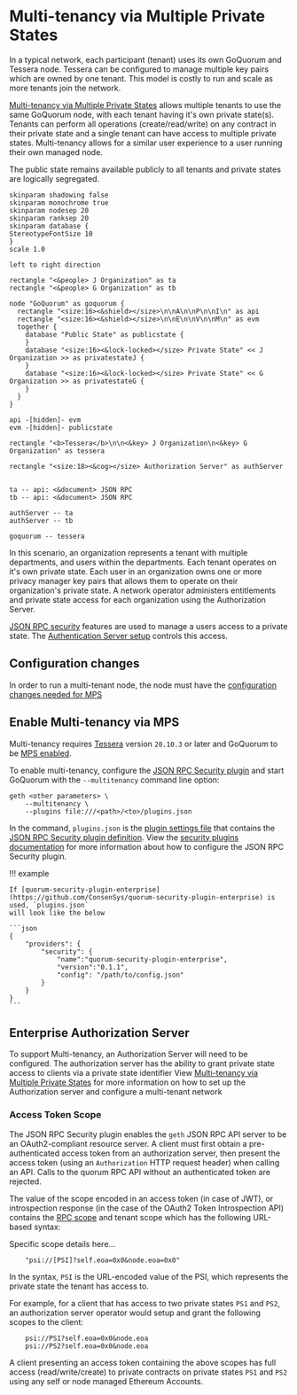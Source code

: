 # Multi-tenancy via Multiple Private States

In a typical network, each participant (tenant) uses its own GoQuorum and Tessera node. Tessera can
be configured to manage multiple key pairs which are owned by one tenant. This model is costly to
run and scale as more tenants join the network.

[Multi-tenancy via Multiple Private States] allows multiple tenants to use the same GoQuorum node, with each tenant having it's own private state(s). Tenants can perform all operations (create/read/write) on any contract in their private state and a single tenant can have access to multiple private states. Multi-tenancy allows for a similar user experience to a user running their own managed node.

The public state remains available publicly to all tenants and private states are logically segregated.

```plantuml
skinparam shadowing false
skinparam monochrome true
skinparam nodesep 20
skinparam ranksep 20
skinparam database {
StereotypeFontSize 10
}
scale 1.0

left to right direction

rectangle "<&people> J Organization" as ta
rectangle "<&people> G Organization" as tb

node "GoQuorum" as goquorum {
  rectangle "<size:16><&shield></size>\n\nA\n\nP\n\nI\n" as api
  rectangle "<size:16><&shield></size>\n\nE\n\nV\n\nM\n" as evm
  together {
    database "Public State" as publicstate {
    }
    database "<size:16><&lock-locked></size> Private State" << J Organization >> as privatestateJ {
    }
    database "<size:16><&lock-locked></size> Private State" << G Organization >> as privatestateG {
    }
  }
}

api -[hidden]- evm
evm -[hidden]- publicstate

rectangle "<b>Tessera</b>\n\n<&key> J Organization\n<&key> G Organization" as tessera

rectangle "<size:18><&cog></size> Authorization Server" as authServer


ta -- api: <&document> JSON RPC
tb -- api: <&document> JSON RPC

authServer -- ta
authServer -- tb

goquorum -- tessera
```

In this scenario, an organization represents a tenant with multiple departments, and
users within the departments. Each tenant operates on it's own private state. Each user in an organization owns one or more privacy manager key pairs that allows them to operate on their organization's private state. A network
operator administers entitlements and private state access for each organization using the Authorization Server.

[JSON RPC security](../../HowTo/Use/JSON-RPC-API-Security.md) features are used to manage a users access to a private state. The [Authentication Server setup] controls this access.

## Configuration changes

In order to run a multi-tenant node, the node must have the [configuration changes needed for MPS]

## Enable Multi-tenancy via MPS

Multi-tenancy requires [Tessera] version `20.10.3` or later and GoQuorum to be [MPS enabled].

To enable multi-tenancy, configure the [JSON RPC Security plugin](../../HowTo/Use/JSON-RPC-API-Security.md#configuration)
and start GoQuorum with the `--multitenancy` command line option:

```shell
geth <other parameters> \
    --multitenancy \
    --plugins file:///<path>/<to>/plugins.json
```

In the command, `plugins.json` is the [plugin settings file](../../HowTo/Configure/Plugins.md) that
contains the [JSON RPC Security plugin definition](../../HowTo/Configure/Plugins.md#plugindefinition).
View the [security plugins documentation] for more information about how to configure the JSON RPC
Security plugin.

!!! example

    If [quorum-security-plugin-enterprise](https://github.com/ConsenSys/quorum-security-plugin-enterprise) is used, `plugins.json`
    will look like the below

    ```json
    {
        "providers": {
            "security": {
                "name":"quorum-security-plugin-enterprise",
                "version":"0.1.1",
                "config": "/path/to/config.json"
            }
        }
    }
    ```
    
## Enterprise Authorization Server

To support Multi-tenancy, an Authorization Server will need to be configured. The authorization server has the ability to grant private state access to clients via a private state identifier
View [Multi-tenancy via Multiple Private States] for more information on how to set up the Authorization server and configure a multi-tenant network

### Access Token Scope

The JSON RPC Security plugin enables the `geth` JSON RPC API server to be an OAuth2-compliant
resource server. A client must first obtain a pre-authenticated access token from an authorization
server, then present the access token (using an `Authorization` HTTP request header) when calling an
API. Calls to the quorum RPC API without an authenticated token are rejected.

The value of the scope encoded in an access token (in case of JWT), or introspection response
(in the case of the OAuth2 Token Introspection API) contains the [RPC scope](../../Reference/Plugins/security/For-Users.md#oauth2-scopes)
and tenant scope which has the following URL-based syntax:


Specific scope details here...

```text
    "psi://[PSI]?self.eoa=0x0&node.eoa=0x0"
```

In the syntax, `PSI` is the URL-encoded value of the PSI, which represents the private state the tenant has access to.

For example, for a client that has access to two private states `PS1` and `PS2`,
an authorization server operator would setup and grant the following scopes to the client:

```text
    psi://PS1?self.eoa=0x0&node.eoa
    psi://PS2?self.eoa=0x0&node.eoa
```

A client presenting an access token containing the above scopes has full access (read/write/create)
to private contracts on private states `PS1` and `PS2` using any self or node managed Ethereum Accounts.

<!--links-->
[Multi-tenancy via Multiple Private States]: ../../HowTo/Use/MultitenancyMPS.md
[configuration changes needed for MPS]: MultiplePrivateStates.md#Configuration-Changes
[MPS enabled]: MultiplePrivateStates.md#Enable-Multiple-Private-States
[Authentication Server setup]: #Enterprise-Authorization-Server
[security plugins documentation]: ../../Reference/Plugins/security/For-Users.md#configuration
[Tessera]: https://docs.tessera.consensys.net
